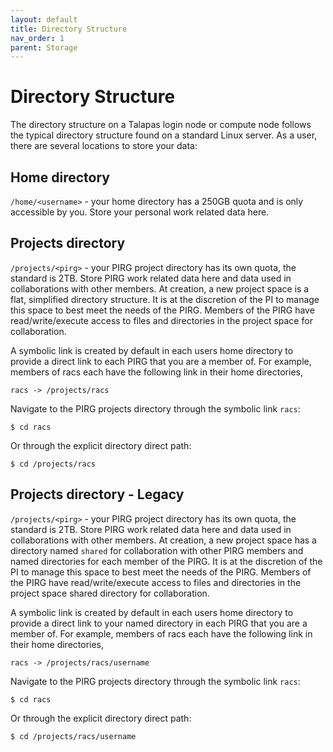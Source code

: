 ```yaml
---
layout: default
title: Directory Structure
nav_order: 1
parent: Storage
---
```


# Directory Structure

The directory structure on a Talapas login node or compute node follows the typical directory structure found on a standard Linux server. As a user, there are several locations to store your data:

## Home directory

`/home/<username>` - your home directory has a 250GB quota and is only accessible by you. Store your personal work related data here.

## Projects directory

`/projects/<pirg>` - your PIRG project directory has its own quota, the standard is 2TB. Store PIRG work related data here and data used in collaborations with other members. At creation, a new project space is a flat, simplified directory structure. It is at the discretion of the PI to manage this space to best meet the needs of the PIRG. Members of the PIRG have read/write/execute access to files and directories in the project space for collaboration.

A symbolic link is created by default in each users home directory to provide a direct link to each PIRG that you are a member of. For example, members of racs each have the following link in their home directories,

`racs -> /projects/racs`

Navigate to the PIRG projects directory through the symbolic link `racs`:

`$ cd racs`

Or through the explicit directory direct path:

`$ cd /projects/racs`

## Projects directory - Legacy

`/projects/<pirg>` - your PIRG project directory has its own quota, the standard is 2TB. Store PIRG work related data here and data used in collaborations with other members. At creation, a new project space has a directory named `shared` for collaboration with other PIRG members and named directories for each member of the PIRG. It is at the discretion of the PI to manage this space to best meet the needs of the PIRG. Members of the PIRG have read/write/execute access to files and directories in the project space shared directory for collaboration.

A symbolic link is created by default in each users home directory to provide a direct link to your named directory in each PIRG that you are a member of. For example, members of racs each have the following link in their home directories,

`racs -> /projects/racs/username`

Navigate to the PIRG projects directory through the symbolic link `racs`:

`$ cd racs`

Or through the explicit directory direct path:

`$ cd /projects/racs/username`
